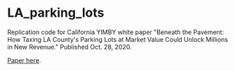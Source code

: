 # LA_parking_lots

Replication code for California YIMBY white paper "Beneath the Pavement: How Taxing LA County's Parking Lots at Market Value Could Unlock Millions in New Revenue." Published Oct. 28, 2020. 

[Paper here](https://cayimby.org/wp-content/uploads/2020/10/lac_parking_white_paper.pdf).
